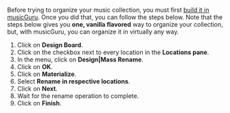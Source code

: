 Before trying to organize your music collection, you must first [build it in musicGuru](build_music_collection.htm). Once you did that, you can follow the steps below. Note that the steps below gives you **one, vanilla flavored** way to organize your collection, but, with musicGuru, you can organize it in virtually any way.

1. Click on **Design Board**.
1. Click on the checkbox next to every location in the **Locations pane**.
1. In the menu, click on **Design|Mass Rename**.
1. Click on **OK**.
1. Click on **Materialize**.
1. Select **Rename in respective locations**.
1. Click on **Next**.
1. Wait for the rename operation to complete.
1. Click on **Finish**.
